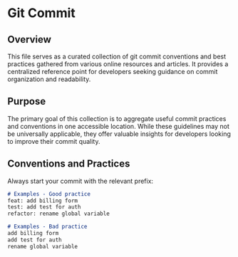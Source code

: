 # Git Commit

## Overview

This file serves as a curated collection of git commit conventions and best practices gathered from various online resources and articles. It provides a centralized reference point for developers seeking guidance on commit organization and readability.

## Purpose

The primary goal of this collection is to aggregate useful commit practices and conventions in one accessible location. While these guidelines may not be universally applicable, they offer valuable insights for developers looking to improve their commit quality.

## Conventions and Practices

Always start your commit with the relevant prefix:

```md
# Examples - Good practice
feat: add billing form
test: add test for auth
refactor: rename global variable

# Examples - Bad practice
add billing form
add test for auth
rename global variable
```

